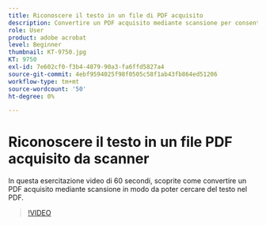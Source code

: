 ```yaml
---
title: Riconoscere il testo in un file di PDF acquisito
description: Convertire un PDF acquisito mediante scansione per consentire la ricerca di testo nel PDF
role: User
product: adobe acrobat
level: Beginner
thumbnail: KT-9750.jpg
KT: 9750
exl-id: 7e602cf0-f3b4-4879-90a3-fa6ffd5827a4
source-git-commit: 4ebf9594025f98f0505c58f1ab43fb864ed51206
workflow-type: tm+mt
source-wordcount: '50'
ht-degree: 0%

---
```


# Riconoscere il testo in un file PDF acquisito da scanner

In questa esercitazione video di 60 secondi, scoprite come convertire un PDF acquisito mediante scansione in modo da poter cercare del testo nel PDF.

>[!VIDEO](https://video.tv.adobe.com/v/340081?quality=12&learn=on&hidetitle=true)
